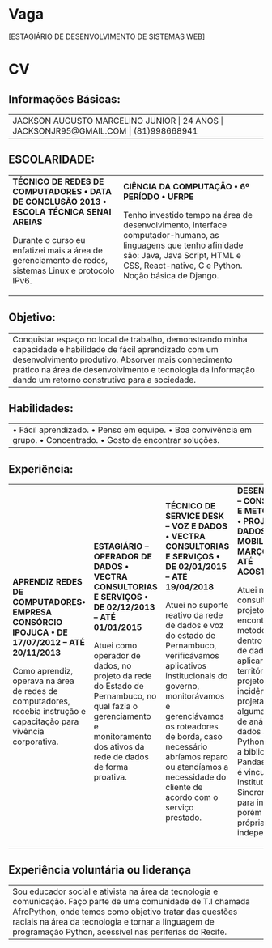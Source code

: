 Vaga
====

[ESTAGIÁRIO DE DESENVOLVIMENTO DE SISTEMAS WEB]


CV
==

<table>
	
Informações Básicas:
--------------------
   <tr>
        <td> 
JACKSON AUGUSTO MARCELINO JUNIOR | 24 ANOS | 
JACKSONJR95@GMAIL.COM | (81)998668941
        </td>
   </tr>
</table>

<table>
	
ESCOLARIDADE:
-------------
   <td> 
		<strong>TÉCNICO DE REDES DE COMPUTADORES • DATA DE CONCLUSÃO 2013 • ESCOLA TÉCNICA SENAI AREIAS</strong>
		<p>Durante o curso eu enfatizei mais a área de gerenciamento de redes, sistemas Linux e protocolo IPv6.</p>
	</td>
		
   <td>
	<strong>CIÊNCIA DA COMPUTAÇÃO • 6º PERÍODO • UFRPE</strong>
	<p>Tenho investido tempo na área de desenvolvimento, interface computador-humano, as linguagens que tenho afinidade são:
		Java, Java Script, HTML e CSS,  React-native, C e Python. Noção básica de Django. </p>
   </td>

</table>

<table> 
	
Objetivo:
----------
   <tr>
		    <td>Conquistar espaço no local de trabalho, demonstrando minha capacidade e habilidade de fácil aprendizado com um desenvolvimento produtivo. Absorver mais conhecimento prático na área de desenvolvimento e tecnologia da informação dando um retorno construtivo para a sociedade.</td>
	</tr>
	
</table>

<table> 

Habilidades:
-------------
   <tr>
		    <td>
• Fácil aprendizado.
• Penso em equipe.
• Boa convivência em grupo.
• Concentrado.
• Gosto de encontrar soluções.
</td>
	</tr>
	
</table>

<table>
	
Experiência:
------------
  <td> <strong>APRENDIZ REDES DE COMPUTADORES• EMPRESA CONSÓRCIO IPOJUCA • DE 17/07/2012 – ATÉ 20/11/2013</strong>
<p>Como aprendiz, operava na área de redes de computadores, recebia instrução e capacitação para vivência corporativa.</p>
	</td>
		
   <td>
	<strong>ESTAGIÁRIO – OPERADOR DE DADOS • VECTRA CONSULTORIAS E SERVIÇOS • DE 02/12/2013 – ATÉ 01/01/2015</strong>
	       
<p>Atuei como operador de dados, no projeto da rede do Estado de Pernambuco, no qual fazia o gerenciamento e monitoramento dos ativos da rede de dados de forma proativa.</p>

   </td>

   <td>
	<strong>TÉCNICO DE SERVICE DESK – VOZ E DADOS • VECTRA CONSULTORIAS E SERVIÇOS • DE 02/01/2015 – ATÉ 19/04/2018</strong>
<p>Atuei no suporte reativo da rede de dados e voz do estado de Pernambuco, verificávamos aplicativos institucionais do governo, monitorávamos e gerenciávamos os roteadores de borda, caso necessário abríamos reparo ou atendíamos a necessidade do cliente de acordo com o serviço prestado.</p>

   </td>
   
   <td>
	<strong>DESENVOLVEDOR – CONSULTORIA E METODOLOGIA • PROJETO BORA DADOS E MOBILIDADE • DE MARÇO/2019 – ATÉ AGOSTO/2019</strong>
	<p>Atuei na consultoria do projeto tentando encontrar metodologias dentro da ciência de dados para aplicar nos territórios que o projeto fazia sua incidência, projetamos algumas oficinas de análise de dados abertos em Python utilizando a biblioteca Pandas. O projeto é vinculado ao Instituto Sincronicidade para interação, porém tem gestão própria e independente.</p>
	
   </td>
</table>

<table>
	
Experiência voluntária ou liderança
-----------------------------------

   <td> Sou educador social e ativista na área da tecnologia e comunicação. Faço parte de uma comunidade de T.I chamada AfroPython, onde temos como objetivo tratar das questões raciais na área da tecnologia e tornar a linguagem de programação Python, acessível nas periferias do Recife. </td>
 
 </table>
